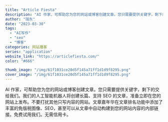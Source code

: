 ```yaml
---
title: "Article Fiesta"
description: "AI 作家，可帮助您为您的网站或博客创建文章。您只需要提供关键字，剩下的交给我们。我们的人工智能机器人将创建长篇、支持 "
author: "瑞东"
date: "2023-03-30"
tags:
  - "AI写作"
  - "seo"
  - "博客"
categories: 网站播客
series: "application"
website_link: "https://articlefiesta.com/"
color: "#666"

thumb_image: "/img/61f1031ce20d5f145a71ff1d1d9f8295.png"
cover_image: "/img/61f1031ce20d5f145a71ff1d1d9f8295.png"
---
```


AI 作家，可帮助您为您的网站或博客创建文章。您只需要提供关键字，剩下的交给我们。我们的人工智能机器人将创建长篇、支持 SEO 的文章，准备立即在您的网站上发布。不要打扰其他只写内容的网站。文章嘉年华在文章排名功能中添加了丰富的免版税图像、SEO，甚至可以从文章中自动构建到您的网站内容的内部链接。免费试用我们。无需信用卡。